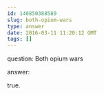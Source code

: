 ```yaml
---
id: 140850388589
slug: both-opium-wars
type: answer
date: 2016-03-11 11:20:12 GMT
tags: []
---
```

question: Both opium wars

answer: <p>true.</p>